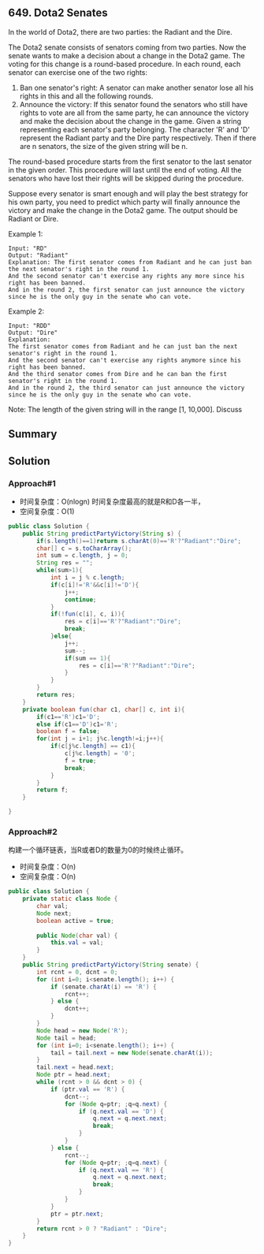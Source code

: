 ## 649. Dota2 Senates
In the world of Dota2, there are two parties: the Radiant and the Dire.

The Dota2 senate consists of senators coming from two parties. Now the senate wants to make a decision about a change in the Dota2 game. The voting for this change is a round-based procedure. In each round, each senator can exercise one of the two rights:

1. Ban one senator's right: A senator can make another senator lose all his rights in this and all the following rounds.
2. Announce the victory:  If this senator found the senators who still have rights to vote are all from the same party, he can announce the victory and make the decision about the change in the game.
Given a string representing each senator's party belonging. The character 'R' and 'D' represent the Radiant party and the Dire party respectively. Then if there are n senators, the size of the given string will be n.

The round-based procedure starts from the first senator to the last senator in the given order. This procedure will last until the end of voting. All the senators who have lost their rights will be skipped during the procedure.

Suppose every senator is smart enough and will play the best strategy for his own party, you need to predict which party will finally announce the victory and make the change in the Dota2 game. The output should be Radiant or Dire.

Example 1:

```
Input: "RD"
Output: "Radiant"
Explanation: The first senator comes from Radiant and he can just ban the next senator's right in the round 1. 
And the second senator can't exercise any rights any more since his right has been banned. 
And in the round 2, the first senator can just announce the victory since he is the only guy in the senate who can vote.
```
Example 2:

```
Input: "RDD"
Output: "Dire"
Explanation: 
The first senator comes from Radiant and he can just ban the next senator's right in the round 1. 
And the second senator can't exercise any rights anymore since his right has been banned. 
And the third senator comes from Dire and he can ban the first senator's right in the round 1. 
And in the round 2, the third senator can just announce the victory since he is the only guy in the senate who can vote.
```
Note:
The length of the given string will in the range [1, 10,000].
Discuss


## Summary

## Solution

### Approach#1

- 时间复杂度：O(nlogn) 时间复杂度最高的就是R和D各一半，
- 空间复杂度：O(1)

```java
public class Solution {
    public String predictPartyVictory(String s) {
        if(s.length()==1)return s.charAt(0)=='R'?"Radiant":"Dire";
        char[] c = s.toCharArray();
        int sum = c.length, j = 0;
        String res = "";
        while(sum>1){
            int i = j % c.length;
            if(c[i]!='R'&&c[i]!='D'){
                j++;
                continue;
            }
            if(!fun(c[i], c, i)){
                res = c[i]=='R'?"Radiant":"Dire";
                break;
            }else{
                j++;
                sum--;
                if(sum == 1){
                    res = c[i]=='R'?"Radiant":"Dire";
                }
            }
        }
        return res;
    }
    private boolean fun(char c1, char[] c, int i){
        if(c1=='R')c1='D';
        else if(c1=='D')c1='R';
        boolean f = false;
        for(int j = i+1; j%c.length!=i;j++){
            if(c[j%c.length] == c1){
                c[j%c.length] = '0';
                f = true;
                break;
            }
        }
        return f;
    }

}
```
### Approach#2
构建一个循环链表，当R或者D的数量为0的时候终止循环。
- 时间复杂度：O(n)
- 空间复杂度：O(n)

```java
public class Solution {
    private static class Node {
        char val;
        Node next;
        boolean active = true;
        
        public Node(char val) {
            this.val = val;
        }
    }
    public String predictPartyVictory(String senate) {
        int rcnt = 0, dcnt = 0;
        for (int i=0; i<senate.length(); i++) {
            if (senate.charAt(i) == 'R') {
                rcnt++;
            } else {
                dcnt++;
            }
        }
        Node head = new Node('R');
        Node tail = head;
        for (int i=0; i<senate.length(); i++) {
            tail = tail.next = new Node(senate.charAt(i));
        }
        tail.next = head.next;
        Node ptr = head.next;
        while (rcnt > 0 && dcnt > 0) {
            if (ptr.val == 'R') {
                dcnt--;
                for (Node q=ptr; ;q=q.next) {
                    if (q.next.val == 'D') {
                        q.next = q.next.next;
                        break;
                    }
                }
            } else {
                rcnt--;
                for (Node q=ptr; ;q=q.next) {
                    if (q.next.val == 'R') {
                        q.next = q.next.next;
                        break;
                    }
                }
            }
            ptr = ptr.next;
        }
        return rcnt > 0 ? "Radiant" : "Dire";
    }
}
```